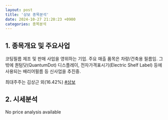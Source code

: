 ```yaml
---
layout: post
title: '상보 종목분석'
date: 2024-10-27 21:20:23 +0900
categories: 종목분석
---
```


## 1. 종목개요 및 주요사업

코팅필름 제조 및 판매 사업을 영위하는 기업. 주요 매출 품목은 차량/건축용 필름임. 그밖에 퀀텀닷(QuantumDot) 디스플레이, 전자가격표시기(Electric Shelf Label) 등에 사용되는 배리어필름 등 신사업을 추진중.

최대주주는 김상근 외(16.42%)
[#상보](#)

## 2. 시세분석

No price analysis available
